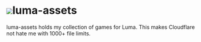# ![](https://github.com/Corruptify/luma-assets/blob/main/readme.gif)luma-assets
luma-assets holds my collection of games for Luma. This makes Cloudflare not hate me with 1000+ file limits.
